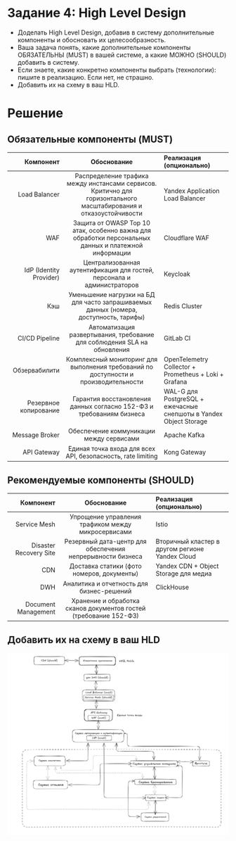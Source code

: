# Задание 4: High Level Design

- Доделать High Level Design, добавив в систему дополнительные компоненты и обосновать их целесообразность.
- Ваша задача понять, какие дополнительные компоненты ОБЯЗАТЕЛЬНЫ (MUST) в вашей системе, а какие МОЖНО (SHOULD) добавить в систему.
- Если знаете, какие конкретно компоненты выбрать (технологии): пишите в реализацию. Если нет, не страшно.
- Добавить их на схему в ваш HLD.

# Решение 

## Обязательные компоненты (MUST)

| Компонент |	Обоснование | 	Реализация (опционально) |
|----------:|:-------------:|:---------------------------|
| Load Balancer |	Распределение трафика между инстансами сервисов. Критично для горизонтального масштабирования и отказоустойчивости | Yandex Application Load Balancer |
| WAF	| Защита от OWASP Top 10 атак, особенно важна для обработки персональных данных и платежной информации |	Cloudflare WAF |
| IdP (Identity Provider) |	Централизованная аутентификация для гостей, персонала и администраторов |	Keycloak |
| Кэш	| Уменьшение нагрузки на БД для часто запрашиваемых данных (номера, доступность, тарифы) |	Redis Cluster |
| CI/CD Pipeline	| Автоматизация развертывания, требование для соблюдения SLA на обновления	| GitLab CI |
| Обзервабилити	 | Комплексный мониторинг для выполнения требований по доступности и производительности	|OpenTelemetry Collector + Prometheus + Loki + Grafana |
| Резервное копирование	 | Гарантия восстановления данных согласно 152-ФЗ и требованиям бизнеса	| WAL-G для PostgreSQL + ежечасные снепшоты в Yandex Object Storage |
| Message Broker |	Обеспечение коммуникации между сервисами | Apache Kafka |
| API Gateway	| Единая точка входа для всех API, безопасность, rate limiting | Kong Gateway  |

## Рекомендуемые компоненты (SHOULD)

| Компонент	| Обоснование	| Реализация (опционально) |
|----------:|:-------------:|:-------------------------|
| Service Mesh	| Упрощение управления трафиком между микросервисами | Istio |
| Disaster Recovery Site	| Резервный дата-центр для обеспечения непрерывности бизнеса	| Вторичный кластер в другом регионе Yandex Cloud |
| CDN	| Доставка статики (фото номеров, документы)  |	Yandex CDN + Object Storage для медиа |
| DWH	| Аналитика и отчетность для бизнес-решений	| ClickHouse |
| Document Management |	Хранение и обработка сканов документов гостей (требование 152-ФЗ) |

## Добавить их на схему в ваш HLD

![Верхнеуровневая схема HLD](hw4.png)